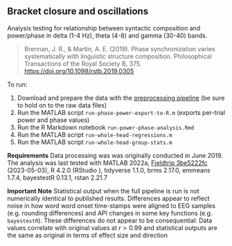## Bracket closure and oscillations

Analysis testing for relationship between syntactic composition and power/phase in delta (1-4 Hz), theta (4-8) and gamma (30-40) bands.

> Brennan, J. R., & Martin, A. E. (2019). Phase synchronization varies systematically with linguistic structure composition. Philosophical Transactions of the Royal Society B, 375. https://doi.org/10.1098/rstb.2019.0305

To run:

1. Download and prepare the data with the [preprocessing pipeline](../preprocessing/README.md) (be sure to hold on to the raw data files)
2. Run the MATLAB script `run-phase-power-export-to-R.m` (exports per-trial power and phase values)
3. Run the R Markdown notebook `run-power-phase-analysis.Rmd` 
4. Run the MATLAB script `run-whole-head-regressions.m` 
5. Run the MATLAB script `run-whole-head-group-stats.m`

**Requirements** Data processing was was originally conducted in June 2019. The analysis was last tested with MATLAB 2022a, [Fieldtrip 3be5222fc](https://github.com/fieldtrip/fieldtrip/commit/3be5222fc8d8ed28df9b1200fe2ebe22733c0c4b) (2023-05-03), R 4.2.0 (RStudio ), tidyverse 1.1.0, brms 2.17.0, emmeans 1.7.4, bayestestR 0.13.1, rstan 2.21.7

**Important Note** Statistical output when the full pipeline is run is not numerically identical to published results. Differences appear to reflect noise in how word word onset time-stamps were aligned to EEG samples (e.g. rounding differences) and API changes in some key functions (e.g. `bayestestR`). These differences do not appear to be consequential: Data values correlate with original values at $r > 0.99$ and statistical outputs are the same as original in terms of effect size and direction


